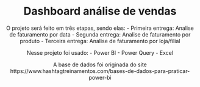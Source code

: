 <h1 align="center">Dashboard análise de vendas</h1>
<p align="center">O projeto será feito em três etapas, sendo elas:
- Primeira entrega: Analise de faturamento por data
- Segunda entrega: Analise de faturamento por produto
- Terceira entrega: Analise de faturamento por loja/filial
</p>


<p align="center">Nesse projeto foi usado:
- Power BI
- Power Query
- Excel
</p>

<p align="center">A base de dados foi originada do site https://www.hashtagtreinamentos.com/bases-de-dados-para-praticar-power-bi </p>
